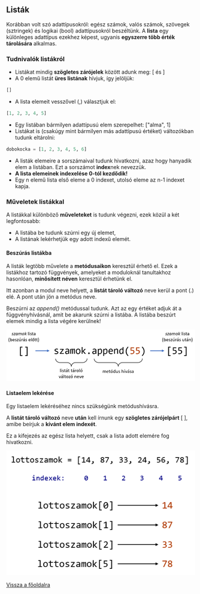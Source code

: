 ## Listák

Korábban volt szó adattípusokról: egész számok, valós számok, szövegek (sztringek) és logikai (bool) adattípusokról beszéltünk. A **lista** egy különleges adattípus ezekhez képest, ugyanis **egyszerre több érték tárolására** alkalmas.

### Tudnivalók listákról

- Listákat mindig **szögletes zárójelek** között adunk meg: [ és ]
- A 0 elemű listát **üres listának** hívjuk, így jelöljük: 
```python
[]
```
- A lista elemeit vesszővel (,) választjuk el: 
```python
[1, 2, 3, 4, 5]
```
- Egy listában bármilyen adattípusú elem szerepelhet: ["alma", 1]
- Listákat is (csakúgy mint bármilyen más adattípusú értéket) változókban tudunk eltárolni:
```python
dobokocka = [1, 2, 3, 4, 5, 6]
```
- A listák elemeire a sorszámaival tudunk hivatkozni, azaz hogy hanyadik elem a listában. Ezt a sorszámot **index**nek nevezzük.
- **A lista elemeinek indexelése 0-tól kezdődik!**
- Egy n elemű lista első eleme a 0 indexet, utolsó eleme az n-1 indexet kapja.

### Műveletek listákkal

A listákkal különböző **műveleteket** is tudunk végezni, ezek közül a két legfontosabb:
- A listába be tudunk szúrni egy új elemet,
- A listának lekérhetjük egy adott indexű elemét.

#### **Beszúrás listákba**

A listák legtöbb művelete a **metódusaikon** keresztül érhető el. Ezek a listákhoz tartozó függvények, amelyeket a moduloknál tanultakhoz hasonlóan, **minősített néven** keresztül érhetünk el.

Itt azonban a modul neve helyett, a **listát tároló változó** neve kerül a pont (.) elé. A pont után jön a metódus neve.

Beszúrni az *append()* metódussal tudunk. Azt az egy értéket adjuk át a függvényhívásnál, amit be akarunk szúrni a listába. A listába beszúrt elemek mindig a lista végére kerülnek!

![lista beszúrás](lista_beszuras.png "lista beszúrás")

#### **Listaelem lekérése**

Egy listaelem lekéréséhez nincs szükségünk metódushívásra.

A **listát tároló változó** neve **után** kell írnunk egy **szögletes zárójelpárt** [ ], amibe beírjuk a **kívánt elem indexét**.

Ez a kifejezés az egész lista helyett, csak a lista adott elemére fog hivatkozni.

![listaelem lekérése](listaelem_lekerese.png "listaelem lekérése")

[Vissza a főoldalra](../README.md)
